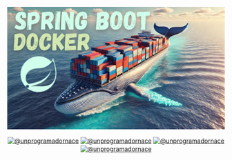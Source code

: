 ![Descripción alternativa](./assets/imagen.png)

<p align="center">
    <a href="https://youtube.com/@unprogramadornace" target="_blank"><img align="center" src="https://img.shields.io/badge/YouTube-FF0000?style=for-the-badge&logo=youtube&logoColor=white" alt="@unprogramadornace" /></a>
    <a href="https://www.linkedin.com/in/UnProgramadorNace"  target="_blank"><img align="center" src="https://img.shields.io/badge/LinkedIn-0077B5?style=for-the-badge&logo=linkedin&logoColor=white" alt="@unprogramadornace"/></a>
    <a href="https://www.facebook.com/people/Un-Programador-Nace/61552057605223/"  target="_blank"><img align="center" src="https://img.shields.io/badge/Facebook-1877F2?style=for-the-badge&logo=facebook&logoColor=white" alt="@unprogramadornace" /></a>
    <a href = "mailto:unprogramadornace@gmail.com" target="_blank"><img align="center" src="https://img.shields.io/badge/Gmail-D14836?style=for-the-badge&logo=gmail&logoColor=white" alt="@unprogramadornace" /></a>
</p>


